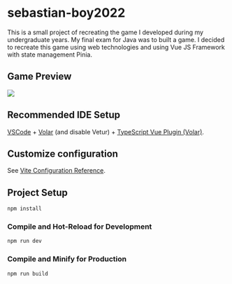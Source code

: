 # sebastian-boy2022

This is a small project of recreating the game I developed during my undergraduate years. My final exam for Java was to built a game.
I decided to recreate this game using web technologies and using Vue JS Framework with state management Pinia.

## Game Preview

<img src="https://github.com/hector-light-blazor/Sebastian-boy/blob/master/animations/AnimationGamePreview.gif?raw=true" />

## Recommended IDE Setup

[VSCode](https://code.visualstudio.com/) + [Volar](https://marketplace.visualstudio.com/items?itemName=Vue.volar) (and disable Vetur) + [TypeScript Vue Plugin (Volar)](https://marketplace.visualstudio.com/items?itemName=Vue.vscode-typescript-vue-plugin).

## Customize configuration

See [Vite Configuration Reference](https://vitejs.dev/config/).

## Project Setup

```sh
npm install
```

### Compile and Hot-Reload for Development

```sh
npm run dev
```

### Compile and Minify for Production

```sh
npm run build
```
